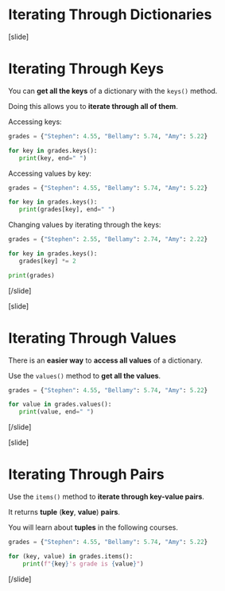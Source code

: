 # Iterating Through Dictionaries

[slide]
# Iterating Through Keys

You can **get all the keys** of a dictionary with the `keys()` method.

Doing this allows you to **iterate through all of them**.

Accessing keys:

```python live
grades = {"Stephen": 4.55, "Bellamy": 5.74, "Amy": 5.22}

for key in grades.keys():
   print(key, end=" ")
```

Accessing values by key:

```python live
grades = {"Stephen": 4.55, "Bellamy": 5.74, "Amy": 5.22}

for key in grades.keys():
   print(grades[key], end=" ")
```

Changing values by iterating through the keys:

```python live
grades = {"Stephen": 2.55, "Bellamy": 2.74, "Amy": 2.22}

for key in grades.keys():
   grades[key] *= 2

print(grades)
```

[/slide]

[slide]
# Iterating Through Values

There is an **easier way** to **access all values** of a dictionary.

Use the `values()` method to **get all the values**.

```python live
grades = {"Stephen": 4.55, "Bellamy": 5.74, "Amy": 5.22}

for value in grades.values():
   print(value, end=" ")
```

[/slide]

[slide]
# Iterating Through Pairs

Use the `items()` method to **iterate through key-value pairs**.

It returns **tuple** (**key**, **value**) **pairs**.

You will learn about **tuples** in the following courses.

```python live
grades = {"Stephen": 4.55, "Bellamy": 5.74, "Amy": 5.22}

for (key, value) in grades.items():
    print(f"{key}'s grade is {value}")
```

[/slide]